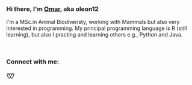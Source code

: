 ### Hi there, I'm [Omar][website], aka oleon12

I'm a MSc.in Animal Biodiveristy, working with Mammals but also very interested in programming. My principal programming language is R (still learning), but also I practing and learning others e.g., Python and Java. 

</br>

### Connect with me:

[<img align="left" alt="weebly" width="22px" src="https://github.com/oleon12/oleon12/blob/main/Img/weebly.png" />][website]


[website]: https://leon-alvarado.weebly.com/
[researchG]: https://www.researchgate.net/profile/Omar_Leon-Alvarado?ev=hdr_xprf&_sg=8Z1D88ej8JxjTMlmINXbmsAwqPUmb7fTmFdKR_bhE7tnkYjMpxF1SjfyRa7BVcdR8vv83h0WK0jE0A5_aj3NZ08Q
[GoogleAcademic]: https://scholar.google.com/citations?user=k2Cc4wYAAAAJ&hl=es
[Twitter]: https://twitter.com/leon_alvarado12
[Instagram]: https://www.instagram.com/omar.daniel1206/?hl=es

